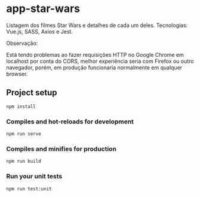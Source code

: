 # app-star-wars
Listagem dos filmes Star Wars e detalhes de cada um deles.
Tecnologias: Vue.js, SASS, Axios e Jest.

Observação:

Está tendo problemas ao fazer requisições HTTP no Google Chrome em localhost por conta do CORS, melhor experiência seria com Firefox ou outro navegador, porém, em produção funcionaria normalmente em qualquer browser.

## Project setup
```
npm install
```

### Compiles and hot-reloads for development
```
npm run serve
```

### Compiles and minifies for production
```
npm run build
```

### Run your unit tests
```
npm run test:unit
```
